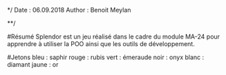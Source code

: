 */
Date : 06.09.2018
Author : Benoit Meylan

**/

#Résumé
Splendor est un jeu réalisé dans le cadre du module MA-24 pour apprendre à utiliser la POO ainsi que les outils de développement.

#Jetons
bleu : saphir
rouge : rubis
vert : émeraude
noir : onyx
blanc : diamant
jaune : or

